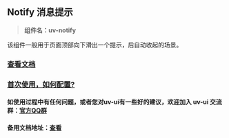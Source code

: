 ## Notify 消息提示

> **组件名：uv-notify**

该组件一般用于页面顶部向下滑出一个提示，后自动收起的场景。

### [查看文档](https://www.uvui.cn/components/notify.html)

### <a href="https://www.uvui.cn/components/quickstart.html" target="_blank">首次使用，如何配置?</a>

#### 如使用过程中有任何问题，或者您对uv-ui有一些好的建议，欢迎加入 uv-ui 交流群：<a href="https://www.uvui.cn/components/addQQGroup.html" target="_blank">官方QQ群</a>

#### 备用文档地址：[查看](https://uvui.ppiyy.cn/components/notify.html)
